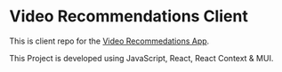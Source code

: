 # Video Recommendations Client

This is client repo for the [Video Recommedations App](https://gray-grass-097499f03.4.azurestaticapps.net/).

This Project is developed using JavaScript, React, React Context & MUI.